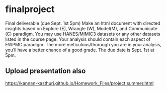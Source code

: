 # finalproject
Final deliverable (due Sept. 1st 5pm)
Make an html document with directed insights based on Explore (E), Wrangle (W), Model(M), and Communicate (C) paradigm. You may use HANES/MIMIC3 datasets or any other datasets listed in the course page. Your analysis should contain each aspect of EWPMC paradigm. The more meticulous/thorough you are in your analysis, you’ll have a better chance of a good grade. The due date is Sept. 1st at 5pm.
## Upload presentation also

https://kannan-kasthuri.github.io/Homework_Files/project.summer.html
